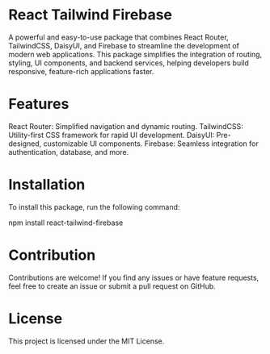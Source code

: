 # React Tailwind Firebase
A powerful and easy-to-use package that combines React Router, TailwindCSS, DaisyUI, and Firebase to streamline the development of modern web applications. This package simplifies the integration of routing, styling, UI components, and backend services, helping developers build responsive, feature-rich applications faster.

# Features
React Router: Simplified navigation and dynamic routing.
TailwindCSS: Utility-first CSS framework for rapid UI development.
DaisyUI: Pre-designed, customizable UI components.
Firebase: Seamless integration for authentication, database, and more.

# Installation
To install this package, run the following command:


npm install react-tailwind-firebase

# Contribution
Contributions are welcome! If you find any issues or have feature requests, feel free to create an issue or submit a pull request on GitHub.

# License
This project is licensed under the MIT License.

